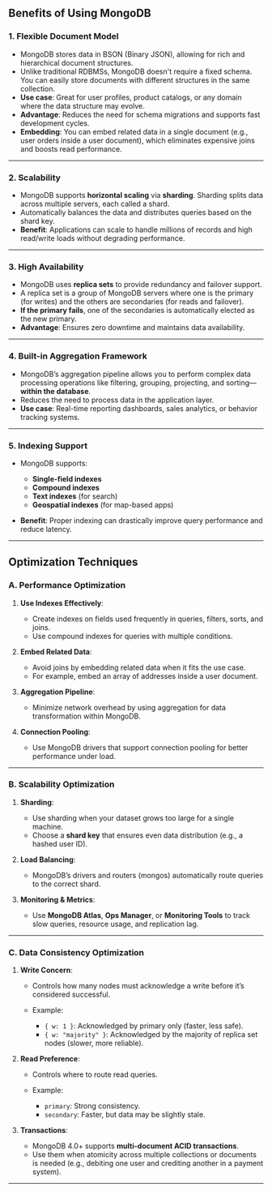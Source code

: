 ## **Benefits of Using MongoDB**

### 1. **Flexible Document Model**

* MongoDB stores data in BSON (Binary JSON), allowing for rich and hierarchical document structures.
* Unlike traditional RDBMSs, MongoDB doesn't require a fixed schema. You can easily store documents with different structures in the same collection.
* **Use case**: Great for user profiles, product catalogs, or any domain where the data structure may evolve.
* **Advantage**: Reduces the need for schema migrations and supports fast development cycles.
* **Embedding**: You can embed related data in a single document (e.g., user orders inside a user document), which eliminates expensive joins and boosts read performance.

---

### 2. **Scalability**

* MongoDB supports **horizontal scaling** via **sharding**. Sharding splits data across multiple servers, each called a shard.
* Automatically balances the data and distributes queries based on the shard key.
* **Benefit**: Applications can scale to handle millions of records and high read/write loads without degrading performance.

---

### 3. **High Availability**

* MongoDB uses **replica sets** to provide redundancy and failover support.
* A replica set is a group of MongoDB servers where one is the primary (for writes) and the others are secondaries (for reads and failover).
* **If the primary fails**, one of the secondaries is automatically elected as the new primary.
* **Advantage**: Ensures zero downtime and maintains data availability.

---

### 4. **Built-in Aggregation Framework**

* MongoDB’s aggregation pipeline allows you to perform complex data processing operations like filtering, grouping, projecting, and sorting—**within the database**.
* Reduces the need to process data in the application layer.
* **Use case**: Real-time reporting dashboards, sales analytics, or behavior tracking systems.

---

### 5. **Indexing Support**

* MongoDB supports:

  * **Single-field indexes**
  * **Compound indexes**
  * **Text indexes** (for search)
  * **Geospatial indexes** (for map-based apps)
* **Benefit**: Proper indexing can drastically improve query performance and reduce latency.

---

## **Optimization Techniques**

### A. **Performance Optimization**

1. **Use Indexes Effectively**:

   * Create indexes on fields used frequently in queries, filters, sorts, and joins.
   * Use compound indexes for queries with multiple conditions.

2. **Embed Related Data**:

   * Avoid joins by embedding related data when it fits the use case.
   * For example, embed an array of addresses inside a user document.

3. **Aggregation Pipeline**:

   * Minimize network overhead by using aggregation for data transformation within MongoDB.

4. **Connection Pooling**:

   * Use MongoDB drivers that support connection pooling for better performance under load.

---

### B. **Scalability Optimization**

1. **Sharding**:

   * Use sharding when your dataset grows too large for a single machine.
   * Choose a **shard key** that ensures even data distribution (e.g., a hashed user ID).

2. **Load Balancing**:

   * MongoDB’s drivers and routers (mongos) automatically route queries to the correct shard.

3. **Monitoring & Metrics**:

   * Use **MongoDB Atlas**, **Ops Manager**, or **Monitoring Tools** to track slow queries, resource usage, and replication lag.

---

### C. **Data Consistency Optimization**

1. **Write Concern**:

   * Controls how many nodes must acknowledge a write before it’s considered successful.
   * Example:

     * `{ w: 1 }`: Acknowledged by primary only (faster, less safe).
     * `{ w: "majority" }`: Acknowledged by the majority of replica set nodes (slower, more reliable).

2. **Read Preference**:

   * Controls where to route read queries.
   * Example:

     * `primary`: Strong consistency.
     * `secondary`: Faster, but data may be slightly stale.

3. **Transactions**:

   * MongoDB 4.0+ supports **multi-document ACID transactions**.
   * Use them when atomicity across multiple collections or documents is needed (e.g., debiting one user and crediting another in a payment system).

---
